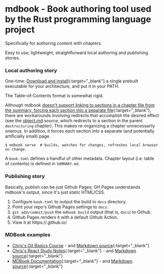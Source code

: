 # mdbook - Book authoring tool used by the Rust programming language project

Specifically for authoring content with chapters.

Easy to use, lightweight, straightforward local authoring and publishing stories.

### Local authoring story

One-time: [Download and install](https://rust-lang.github.io/mdBook/guide/installation.html){:target="_blank"} a single prebuilt executable for your architecture, and put it in your PATH.

The Table-of-Contents format is somewhat rigid. 

Although mdbook [doesn't support linking to sections in a chapter file from the summary, forcing each section into a separate file](https://github.com/rust-lang/mdBook/issues/167){:target="_blank"}, there are workarounds involving redirects that accomplish the desired effect (see the [object.md](https://github.com/walquis/react-study-book/blob/main/src/es6/destructuring/object.md) source, which redirects to a section in the parent `destructuring` chapter).   This makes re-organizing a chapter unnecessarily onerous.  In addition, it forces each section into a separate (and potentially artificially small) page.

```
$ mdbook serve  # builds, watches for changes, refreshes local browser on change.
```
A `book.toml` defines a handful of other metadata.
Chapter layout (i.e. table of contents) is defined in `SUMMARY.md`.

### Publishing story
Basically, publish can be just Github Pages; GH Pages understands mdbook's output, since it's just static HTML/CSS.

1. Configure `book.toml` to output the build to `docs` directory.
1. Point your repo's Github Pages settings to `docs`.
1. `git add/commit/push` the `mdbook build` output (that is, `docs`) to Github.
1. Github Pages renders it with a default Github Action.
1. View it at https://<org>.github.io/<repo>

### MDBook examples
- [Chris's Git Basics Course](https:/walquis.github.io/git-basics-team-project) - and [Markdown source](https://github.com/walquis/git-basics-team-project/tree/main/thebook){:target="_blank"}
- [Chris's React Study Notes](https://walquis.github.io/react-study-book/){:target="_blank"} - and [Markdown source](https://github.com/walquis/react-study-book/){:target="_blank"}
- [MDBook Documentation](https://rust-lang.github.io/mdBook/){:target="_blank"} - and [Markdown source](https://github.com/rust-lang/mdBook/tree/master/guide){:target="_blank"}


